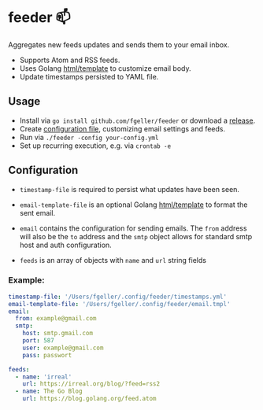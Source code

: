 # feeder 📫 

Aggregates new feeds updates and sends them to your email inbox.

- Supports Atom and RSS feeds.
- Uses Golang [html/template](https://golang.org/pkg/html/template/#pkg-overview) to customize email body.
- Update timestamps persisted to YAML file.

## Usage

- Install via `go install github.com/fgeller/feeder` or download a [release](https://github.com/fgeller/feeder/releases).
- Create [configuration file](https://github.com/fgeller/feeder#configuration), customizing email settings and feeds.
- Run via `./feeder -config your-config.yml`
- Set up recurring execution, e.g. via `crontab -e`

## Configuration

- `timestamp-file` is required to persist what updates have been seen.

- `email-template-file` is an optional Golang [html/template](https://golang.org/pkg/html/template/#pkg-overview) to format the sent email.

- `email` contains the configuration for sending emails. The `from` address will
  also be the `to` address and the `smtp` object allows for standard smtp host
  and auth configuration.

- `feeds` is an array of objects with `name` and `url` string fields

### Example:

```yaml
timestamp-file: '/Users/fgeller/.config/feeder/timestamps.yml'
email-template-file: '/Users/fgeller/.config/feeder/email.tmpl'
email:
  from: example@gmail.com
  smtp:
    host: smtp.gmail.com
    port: 587
    user: example@gmail.com
    pass: passwort

feeds:
  - name: 'irreal'
    url: https://irreal.org/blog/?feed=rss2
  - name: The Go Blog
    url: https://blog.golang.org/feed.atom
```
